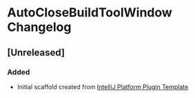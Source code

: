 <!-- Keep a Changelog guide -> https://keepachangelog.com -->

# AutoCloseBuildToolWindow Changelog

## [Unreleased]
### Added
- Initial scaffold created from [IntelliJ Platform Plugin Template](https://github.com/JetBrains/intellij-platform-plugin-template)

